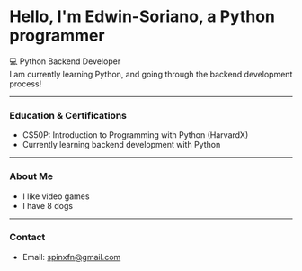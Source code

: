# Hello, I'm Edwin-Soriano, a Python programmer

💻 Python Backend Developer  
I am currently learning Python, and going through the backend development process!

---

### Education & Certifications
- CS50P: Introduction to Programming with Python (HarvardX)
- Currently learning backend development with Python
  
---

### About Me  
- I like video games  
- I have 8 dogs
  
---

### Contact  
- Email: spinxfn@gmail.com
